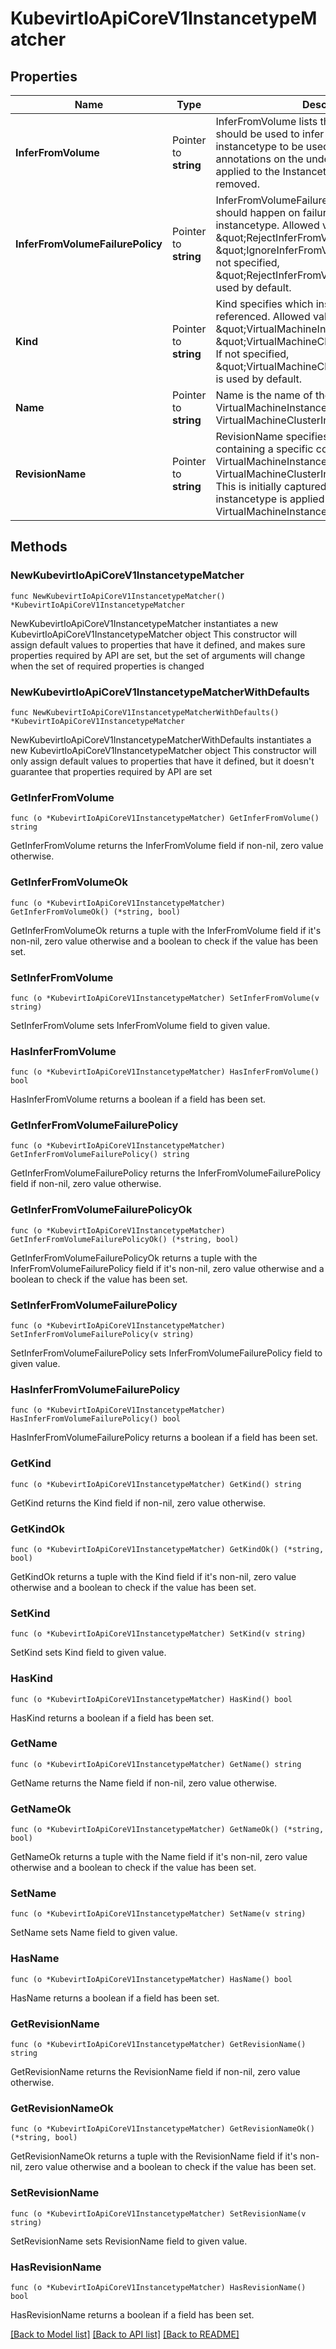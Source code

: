 # KubevirtIoApiCoreV1InstancetypeMatcher

## Properties

Name | Type | Description | Notes
------------ | ------------- | ------------- | -------------
**InferFromVolume** | Pointer to **string** | InferFromVolume lists the name of a volume that should be used to infer or discover the instancetype to be used through known annotations on the underlying resource. Once applied to the InstancetypeMatcher this field is removed. | [optional] 
**InferFromVolumeFailurePolicy** | Pointer to **string** | InferFromVolumeFailurePolicy controls what should happen on failure when inferring the instancetype. Allowed values are: \&quot;RejectInferFromVolumeFailure\&quot; and \&quot;IgnoreInferFromVolumeFailure\&quot;. If not specified, \&quot;RejectInferFromVolumeFailure\&quot; is used by default. | [optional] 
**Kind** | Pointer to **string** | Kind specifies which instancetype resource is referenced. Allowed values are: \&quot;VirtualMachineInstancetype\&quot; and \&quot;VirtualMachineClusterInstancetype\&quot;. If not specified, \&quot;VirtualMachineClusterInstancetype\&quot; is used by default. | [optional] 
**Name** | Pointer to **string** | Name is the name of the VirtualMachineInstancetype or VirtualMachineClusterInstancetype | [optional] 
**RevisionName** | Pointer to **string** | RevisionName specifies a ControllerRevision containing a specific copy of the VirtualMachineInstancetype or VirtualMachineClusterInstancetype to be used. This is initially captured the first time the instancetype is applied to the VirtualMachineInstance. | [optional] 

## Methods

### NewKubevirtIoApiCoreV1InstancetypeMatcher

`func NewKubevirtIoApiCoreV1InstancetypeMatcher() *KubevirtIoApiCoreV1InstancetypeMatcher`

NewKubevirtIoApiCoreV1InstancetypeMatcher instantiates a new KubevirtIoApiCoreV1InstancetypeMatcher object
This constructor will assign default values to properties that have it defined,
and makes sure properties required by API are set, but the set of arguments
will change when the set of required properties is changed

### NewKubevirtIoApiCoreV1InstancetypeMatcherWithDefaults

`func NewKubevirtIoApiCoreV1InstancetypeMatcherWithDefaults() *KubevirtIoApiCoreV1InstancetypeMatcher`

NewKubevirtIoApiCoreV1InstancetypeMatcherWithDefaults instantiates a new KubevirtIoApiCoreV1InstancetypeMatcher object
This constructor will only assign default values to properties that have it defined,
but it doesn't guarantee that properties required by API are set

### GetInferFromVolume

`func (o *KubevirtIoApiCoreV1InstancetypeMatcher) GetInferFromVolume() string`

GetInferFromVolume returns the InferFromVolume field if non-nil, zero value otherwise.

### GetInferFromVolumeOk

`func (o *KubevirtIoApiCoreV1InstancetypeMatcher) GetInferFromVolumeOk() (*string, bool)`

GetInferFromVolumeOk returns a tuple with the InferFromVolume field if it's non-nil, zero value otherwise
and a boolean to check if the value has been set.

### SetInferFromVolume

`func (o *KubevirtIoApiCoreV1InstancetypeMatcher) SetInferFromVolume(v string)`

SetInferFromVolume sets InferFromVolume field to given value.

### HasInferFromVolume

`func (o *KubevirtIoApiCoreV1InstancetypeMatcher) HasInferFromVolume() bool`

HasInferFromVolume returns a boolean if a field has been set.

### GetInferFromVolumeFailurePolicy

`func (o *KubevirtIoApiCoreV1InstancetypeMatcher) GetInferFromVolumeFailurePolicy() string`

GetInferFromVolumeFailurePolicy returns the InferFromVolumeFailurePolicy field if non-nil, zero value otherwise.

### GetInferFromVolumeFailurePolicyOk

`func (o *KubevirtIoApiCoreV1InstancetypeMatcher) GetInferFromVolumeFailurePolicyOk() (*string, bool)`

GetInferFromVolumeFailurePolicyOk returns a tuple with the InferFromVolumeFailurePolicy field if it's non-nil, zero value otherwise
and a boolean to check if the value has been set.

### SetInferFromVolumeFailurePolicy

`func (o *KubevirtIoApiCoreV1InstancetypeMatcher) SetInferFromVolumeFailurePolicy(v string)`

SetInferFromVolumeFailurePolicy sets InferFromVolumeFailurePolicy field to given value.

### HasInferFromVolumeFailurePolicy

`func (o *KubevirtIoApiCoreV1InstancetypeMatcher) HasInferFromVolumeFailurePolicy() bool`

HasInferFromVolumeFailurePolicy returns a boolean if a field has been set.

### GetKind

`func (o *KubevirtIoApiCoreV1InstancetypeMatcher) GetKind() string`

GetKind returns the Kind field if non-nil, zero value otherwise.

### GetKindOk

`func (o *KubevirtIoApiCoreV1InstancetypeMatcher) GetKindOk() (*string, bool)`

GetKindOk returns a tuple with the Kind field if it's non-nil, zero value otherwise
and a boolean to check if the value has been set.

### SetKind

`func (o *KubevirtIoApiCoreV1InstancetypeMatcher) SetKind(v string)`

SetKind sets Kind field to given value.

### HasKind

`func (o *KubevirtIoApiCoreV1InstancetypeMatcher) HasKind() bool`

HasKind returns a boolean if a field has been set.

### GetName

`func (o *KubevirtIoApiCoreV1InstancetypeMatcher) GetName() string`

GetName returns the Name field if non-nil, zero value otherwise.

### GetNameOk

`func (o *KubevirtIoApiCoreV1InstancetypeMatcher) GetNameOk() (*string, bool)`

GetNameOk returns a tuple with the Name field if it's non-nil, zero value otherwise
and a boolean to check if the value has been set.

### SetName

`func (o *KubevirtIoApiCoreV1InstancetypeMatcher) SetName(v string)`

SetName sets Name field to given value.

### HasName

`func (o *KubevirtIoApiCoreV1InstancetypeMatcher) HasName() bool`

HasName returns a boolean if a field has been set.

### GetRevisionName

`func (o *KubevirtIoApiCoreV1InstancetypeMatcher) GetRevisionName() string`

GetRevisionName returns the RevisionName field if non-nil, zero value otherwise.

### GetRevisionNameOk

`func (o *KubevirtIoApiCoreV1InstancetypeMatcher) GetRevisionNameOk() (*string, bool)`

GetRevisionNameOk returns a tuple with the RevisionName field if it's non-nil, zero value otherwise
and a boolean to check if the value has been set.

### SetRevisionName

`func (o *KubevirtIoApiCoreV1InstancetypeMatcher) SetRevisionName(v string)`

SetRevisionName sets RevisionName field to given value.

### HasRevisionName

`func (o *KubevirtIoApiCoreV1InstancetypeMatcher) HasRevisionName() bool`

HasRevisionName returns a boolean if a field has been set.


[[Back to Model list]](../README.md#documentation-for-models) [[Back to API list]](../README.md#documentation-for-api-endpoints) [[Back to README]](../README.md)


